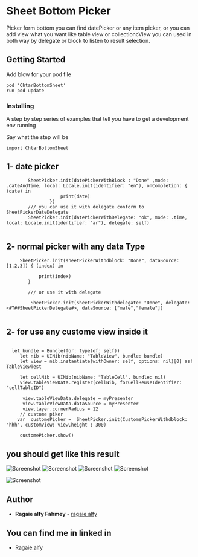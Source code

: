 # Sheet Bottom Picker
Picker form bottom you can find datePicker or any item picker, or you can add view what you want like table view or collectioncView
you can used in both way by delegate or block to listen to result selection. 

## Getting Started
 Add blow for your pod file 
   ```
   pod 'ChtarBottomSheet' 
   run pod update
   ```
### Installing

A step by step series of examples that tell you have to get a development env running

Say what the step will be

```
import ChtarBottomSheet
```

## 1- date picker
```
        SheetPicker.init(datePickerWithBlock : "Done" ,mode: .dateAndTime, local: Locale.init(identifier: "en"), onCompletion: { (date) in
                    print(date)
                })
        /// you can use it with delegate conform to  SheetPickerDateDelegate
        SheetPicker.init(datePickerWithDelegate: "ok", mode: .time, local: Locale.init(identifier: "ar"), delegate: self)
        
```
## 2- normal picker with any data Type
```
     SheetPicker.init(sheetPickerWithdblock: "Done", dataSource: [1,2,3]) { (index) in

            print(index)
        }
        
        /// or use it with delegate 
        
         SheetPicker.init(sheetPickerWithdelegate: "Done", delegate: <#T##SheetPickerDelegate#>, dataSource: ["male","female"])
  
  ```
  ## 2- for use any custome view inside it 
   ```
   
     let bundle = Bundle(for: type(of: self))
        let nib = UINib(nibName: "TableView", bundle: bundle)
        let view = nib.instantiate(withOwner: self, options: nil)[0] as! TableViewTest
        
        let cellNib = UINib(nibName: "TableCell", bundle: nil)
        view.tableViewData.register(cellNib, forCellReuseIdentifier: "cellTableID")
        
         view.tableViewData.delegate = myPresenter
         view.tableViewData.dataSource = myPresenter
         view.layer.cornerRadius = 12
        // custome piker
       var  customePicker =  SheetPicker.init(CustomePickerWithdblock: "hhh", customView: view,height : 300)
        
        customePicker.show()
  ```
  
## you should get like this result 

![Screenshot](https://github.com/ragaie/pickerList/blob/master/normal%20picker.png)
![Screenshot](https://github.com/ragaie/pickerList/blob/master/datePicker.png)
![Screenshot](https://github.com/ragaie/pickerList/blob/master/collectionView.png)
![Screenshot](https://github.com/ragaie/pickerList/blob/master/tableView.png)

![Screenshot](https://github.com/ragaie/pickerList/blob/master/home.png)

## Author

* **Ragaie alfy Fahmey**  - [ragaie alfy](https://github.com/ragaie)
## You can find me in linked in 
- [Ragaie alfy](www.linkedin.com/in/ragaie-alfy)
